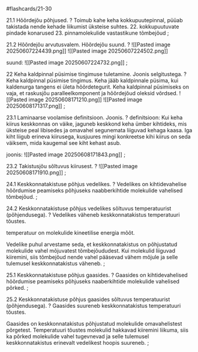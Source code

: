 #flashcards/21-30

21.1 Hõõrdejõu põhjused.
?
Toimub kahe keha kokkupuutepinnal, püüab takistada nende kehade liikumist üksteise suhtes.
22. kokkupuutuvate pindade konarused
23. pinnamolekulide vastastikune tõmbejõud
;

21.2  Hõõrdejõu arvutusvalem. Hõõrdejõu suund.
?
![[Pasted image 20250607224439.png]]
![[Pasted image 20250607224502.png]]

suund:
![[Pasted image 20250607224732.png]]
;

22 Keha kaldpinnal püsimise tingimuse tuletamine. Joonis selgitustega.
?
Keha kaldpinnal püsimise tingimus. Keha jääb kaldpinnale püsima, kui kaldenurga tangens ei ületa hõõrdetegurit.
Keha kaldpinnal püsimiseks on vaja, et raskusjõu paralleelkomponent ja hõõrdejõud oleksid võrdsed.
![[Pasted image 20250608171210.png]]
![[Pasted image 20250608171317.png]]
;

23.1 Laminaarse voolamise definitsioon. Joonis.
?
definitsioon:
Kui keha kiirus keskkonnas on väike, jaguneb keskkond keha ümber kihtideks, mis üksteise
peal libisedes ja omavahel segunemata liiguvad kehaga kaasa. Iga kiht liigub erineva kiirusega, kusjuures mingi konkreetse kihi kiirus on seda väiksem, mida kaugemal see kiht kehast asub.

joonis:
![[Pasted image 20250608171843.png]]
;

23.2 Takistusjõu sõltuvus kiirusest.
?
![[Pasted image 20250608171910.png]]
;

24.1 Keskkonnatakistuse põhjus vedelikes.
?
Vedelikes on kihtidevahelise hõõrdumise peamiseks põhjuseks naabberkihtide molekulide vahelised tõmbejõud.
;

24.2  Keskkonnatakistuse põhjus vedelikes sõltuvus temperatuurist (põhjendusega).
?
Vedelikes väheneb keskkonnatakistus temperatuuri tõustes.

temperatuur on molekulide kineetilise energia mõõt.

Vedelike puhul arvestame seda, et keskkonnatakistus on põhjustatud molekulide vahel mõjuvatest tõmbejõududest. Kui molekulid liiguvad kiiremini, siis tõmbejõud nende vahel pääsevad vähem mõjule ja selle tulemusel
keskkonnatakistus väheneb.
;

25.1 Keskkonnatakistuse põhjus gaasides.
?
Gaasides on kihtidevahelised hõõrdumise peamiseks põhjuseks naaberkihtide molekulide vahelised põrked.
;

25.2 Keskkonnatakistuse põhjus gaasides sõltuvus  temperatuurist (põhjendusega).
?
Gaasides suureneb keskkonnatakistus temperatuuri tõustes.

Gaasides on keskkonnatakistus põhjustatud molekulide omavahelistest põrgetest. Temperatuuri tõustes molekulid hakkavad kiiremini liikuma, siis ka põrked molekulide vahel tugevnevad ja selle tulemusel keskkonnatakistus erinevalt vedelikest hoopis suureneb.
;